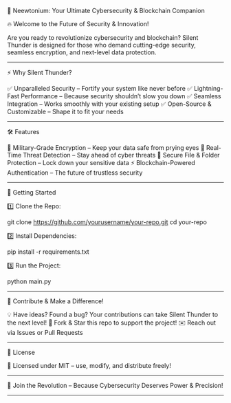 

🚀 Neewtonium: Your Ultimate Cybersecurity & Blockchain Companion

🔥 Welcome to the Future of Security & Innovation!

Are you ready to revolutionize cybersecurity and blockchain? Silent Thunder is designed for those who demand cutting-edge security, seamless encryption, and next-level data protection.


---

⚡ Why Silent Thunder?

✅ Unparalleled Security – Fortify your system like never before
✅ Lightning-Fast Performance – Because security shouldn’t slow you down
✅ Seamless Integration – Works smoothly with your existing setup
✅ Open-Source & Customizable – Shape it to fit your needs


---

🛠️ Features

🔐 Military-Grade Encryption – Keep your data safe from prying eyes
🔎 Real-Time Threat Detection – Stay ahead of cyber threats
📂 Secure File & Folder Protection – Lock down your sensitive data
⚡ Blockchain-Powered Authentication – The future of trustless security


---

🚀 Getting Started

1️⃣ Clone the Repo:

git clone https://github.com/yourusername/your-repo.git
cd your-repo

2️⃣ Install Dependencies:

pip install -r requirements.txt

3️⃣ Run the Project:

python main.py


---

🤝 Contribute & Make a Difference!

💡 Have ideas? Found a bug? Your contributions can take Silent Thunder to the next level!
📌 Fork & Star this repo to support the project!
✉️ Reach out via Issues or Pull Requests


---

📜 License

📝 Licensed under MIT – use, modify, and distribute freely!


---

🚀 Join the Revolution – Because Cybersecurity Deserves Power & Precision!


---
